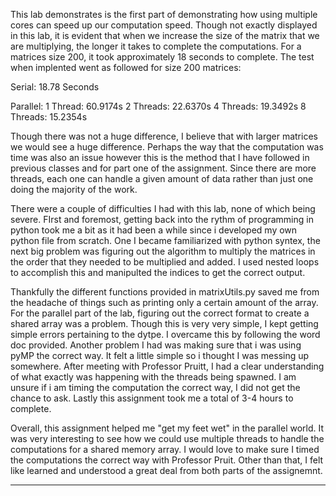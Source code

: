 This lab demonstrates is the first part of demonstrating how using multiple cores can speed up our computation speed. Though not exactly displayed in this lab, it is evident that when we increase the size of the matrix that we are multiplying, the longer it takes to complete the computations. For a matrices size 200, it took approximately 18 seconds to complete. The test when implented went as followed for size 200 matrices:

Serial: 18.78 Seconds


Parallel:
1 Thread: 60.9174s
2 Threads: 22.6370s
4 Threads: 19.3492s
8 Threads: 15.2354s

Though there was not a huge difference, I believe that with larger matrices we would see a huge difference. Perhaps the way that the computation was time was also an issue however this is the method that I have followed in previous classes and for part one of the assignment. Since there are more threads, each one can handle a given amount of data rather than just one doing the majority of the work.

There were a couple of difficulties I had with this lab, none of which being severe. FIrst and foremost, getting back into the rythm of programming in python took me a bit as it had been a while since i developed my own python file from scratch. One I became familiarized with python syntex, the next big problem was figuring out the algorithm to multiply the matrices in the order that they needed to be multiplied and added. I used nested loops to accomplish this and manipulted the indices to get the correct output. 

Thankfully the different functions provided in matrixUtils.py saved me from the headache of things such as printing only a certain amount of the array. For the parallel part of the lab, figuring out the correct format to create a shared array was a problem. Though this is very very simple, I kept getting simple errors pertaining to the dytpe. I overcame this by following the word doc provided. Another problem I had was making sure that i was using pyMP the correct way. It felt a little simple so i thought I was messing up somewhere. After meeting with Professor Pruitt, I had a clear understanding of what exactly was happening with the threads being spawned. I am unsure if i am timing the computation the correct way, I did not get the chance to ask. Lastly this assignment took me a total of 3-4 hours to complete. 

Overall, this assignment helped me "get my feet wet" in the parallel world. It was very interesting to see how we could use multiple threads to handle the computations for a shared memory array. I would love to make sure I timed the computations the correct way with Professor Pruit. Other than that, I felt like learned and understood a great deal from both parts of the assignemnt.


-------------
